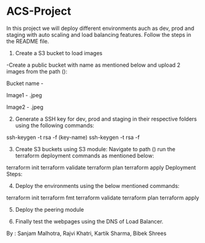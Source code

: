 # ACS-Project

In this project we will deploy different environments auch as dev, prod and staging with auto scaling and load balancing features. Follow the steps in the README file.

1. Create a S3 bucket to load images 

-Create a public bucket with name as mentioned below and upload 2 images from the path (): 

Bucket name -  

Image1 - .jpeg 

Image2 - .jpeg

2. Generate a SSH key for dev, prod and staging in their respective folders using the following commands:

ssh-keygen -t rsa -f (key-name)
ssh-keygen -t rsa -f 

3. Create S3 buckets using S3 module: Navigate to path () run the terraform deployment commands as mentioned below:

terraform init
terraform validate
terraform plan
terraform apply
Deployment Steps:

4. Deploy the environments using the below mentioned commands: 

terraform init
terraform fmt
terraform validate
terraform plan
terraform apply
  
5. Deploy the peering module

6. Finally test the webpages using the DNS of Load Balancer.
  
By : Sanjam Malhotra, Rajvi Khatri, Kartik Sharma, Bibek Shrees  

